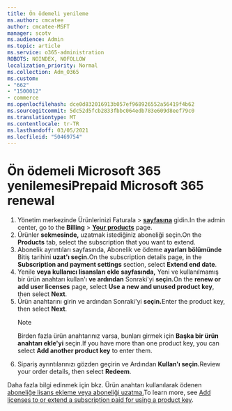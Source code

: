 ```yaml
---
title: Ön ödemeli yenileme
ms.author: cmcatee
author: cmcatee-MSFT
manager: scotv
ms.audience: Admin
ms.topic: article
ms.service: o365-administration
ROBOTS: NOINDEX, NOFOLLOW
localization_priority: Normal
ms.collection: Adm_O365
ms.custom:
- "662"
- "1500012"
- commerce
ms.openlocfilehash: dce0d832016913b057ef968926552a56419f4b62
ms.sourcegitcommit: 5dc52d5fcb2833fbbc064edb783e609d8eef79c0
ms.translationtype: MT
ms.contentlocale: tr-TR
ms.lasthandoff: 03/05/2021
ms.locfileid: "50469754"
---
```

# <a name="prepaid-microsoft-365-renewal"></a><span data-ttu-id="b89a0-102">Ön ödemeli Microsoft 365 yenilemesi</span><span class="sxs-lookup"><span data-stu-id="b89a0-102">Prepaid Microsoft 365 renewal</span></span>

1. <span data-ttu-id="b89a0-103">Yönetim merkezinde Ürünlerinizi Faturala  \> **[sayfasına](https://go.microsoft.com/fwlink/p/?linkid=842054)** gidin.</span><span class="sxs-lookup"><span data-stu-id="b89a0-103">In the admin center, go to the **Billing** \> **[Your products](https://go.microsoft.com/fwlink/p/?linkid=842054)** page.</span></span>
2. <span data-ttu-id="b89a0-104">Ürünler **sekmesinde,** uzatmak istediğiniz aboneliği seçin.</span><span class="sxs-lookup"><span data-stu-id="b89a0-104">On the **Products** tab, select the subscription that you want to extend.</span></span>
3. <span data-ttu-id="b89a0-105">Abonelik ayrıntıları sayfasında, Abonelik ve ödeme **ayarları bölümünde** Bitiş tarihini **uzat'ı seçin.**</span><span class="sxs-lookup"><span data-stu-id="b89a0-105">On the subscription details page, in the **Subscription and payment settings** section, select **Extend end date**.</span></span>
4. <span data-ttu-id="b89a0-106">Yenile **veya kullanıcı lisansları ekle sayfasında,** Yeni ve kullanılmamış bir ürün anahtarı kullan'ı **ve ardından** Sonraki'yi **seçin.**</span><span class="sxs-lookup"><span data-stu-id="b89a0-106">On the **renew or add user licenses** page, select **Use a new and unused product key**, then select **Next**.</span></span>
5. <span data-ttu-id="b89a0-107">Ürün anahtarını girin ve ardından Sonraki'yi **seçin.**</span><span class="sxs-lookup"><span data-stu-id="b89a0-107">Enter the product key, then select **Next**.</span></span>
    > [!NOTE]
    > <span data-ttu-id="b89a0-108">Birden fazla ürün anahtarınız varsa, bunları girmek için **Başka bir ürün anahtarı ekle'yi** seçin.</span><span class="sxs-lookup"><span data-stu-id="b89a0-108">If you have more than one product key, you can select **Add another product key** to enter them.</span></span>
6. <span data-ttu-id="b89a0-109">Sipariş ayrıntılarınızı gözden geçirin ve Ardından **Kullan'ı seçin.**</span><span class="sxs-lookup"><span data-stu-id="b89a0-109">Review your order details, then select **Redeem**.</span></span>

<span data-ttu-id="b89a0-110">Daha fazla bilgi edinmek için bkz. Ürün anahtarı kullanılarak ödenen [aboneliğe lisans ekleme veya aboneliği uzatma.](https://docs.microsoft.com/microsoft-365/commerce/licenses/add-licenses-using-product-key)</span><span class="sxs-lookup"><span data-stu-id="b89a0-110">To learn more, see [Add licenses to or extend a subscription paid for using a product key](https://docs.microsoft.com/microsoft-365/commerce/licenses/add-licenses-using-product-key).</span></span>